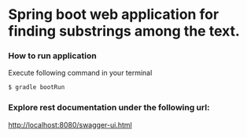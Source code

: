 # Spring boot web application for finding substrings among the text.

### How to run application
Execute following command in your terminal
```sh
$ gradle bootRun
```

### Explore rest documentation under the following url: 
<http://localhost:8080/swagger-ui.html>